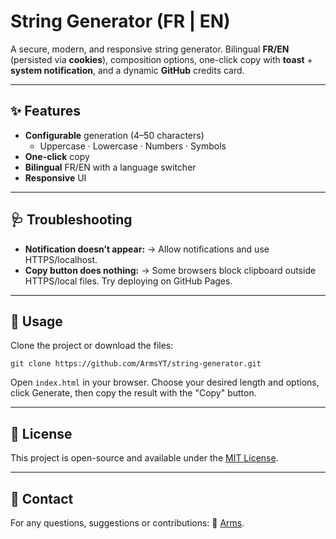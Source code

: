 # String Generator (FR | EN)

A secure, modern, and responsive string generator.
Bilingual **FR/EN** (persisted via **cookies**), composition options, one-click copy with **toast** + **system notification**, and a dynamic **GitHub** credits card.

---

## ✨ Features

- **Configurable** generation (4–50 characters)
  - Uppercase · Lowercase · Numbers · Symbols
- **One-click** copy
- **Bilingual** FR/EN with a language switcher
- **Responsive** UI

---

## 🩺 Troubleshooting

- **Notification doesn’t appear:**
  → Allow notifications and use HTTPS/localhost.
- **Copy button does nothing:**
  → Some browsers block clipboard outside HTTPS/local files. Try deploying on GitHub Pages.


---

## 🚀 Usage

Clone the project or download the files:
```
git clone https://github.com/ArmsYT/string-generator.git
```

Open `index.html` in your browser.
Choose your desired length and options, click Generate,
then copy the result with the "Copy" button.

---

## 📜 License

This project is open-source and available under the [MIT License](https://github.com/ArmsYT/string-generator/blob/main/LICENSE).

---

## 📧 Contact

For any questions, suggestions or contributions:
📩 [Arms](mailto:armsgfx@gmail.com).